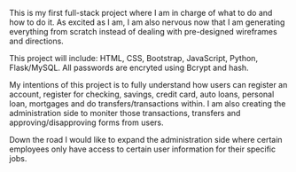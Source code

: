 This is my first full-stack project where I am in charge of what to do and how to do it. As excited as I am, I am also nervous now that I am generating everything from scratch instead of dealing with pre-designed wireframes and directions.

This project will include: HTML, CSS, Bootstrap, JavaScript, Python, Flask/MySQL. All passwords are encryted using Bcrypt and hash.

My intentions of this project is to fully understand how users can register an account, register for checking, savings, credit card, auto loans, personal loan, mortgages and do transfers/transactions within. I am also creating the administration side to moniter those transactions, transfers and approving/disapproving forms from users.

Down the road I would like to expand the administration side where certain employees only have access to certain user information for their specific jobs.
